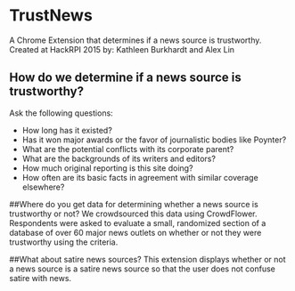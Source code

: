 # TrustNews
A Chrome Extension that determines if a news source is trustworthy.
Created at HackRPI 2015 by: Kathleen Burkhardt and Alex Lin

## How do we determine if a news source is trustworthy?
Ask the following questions:
* How long has it existed?
* Has it won major awards or the favor of journalistic bodies like Poynter?
* What are the potential conflicts with its corporate parent?
* What are the backgrounds of its writers and editors?
* How much original reporting is this site doing?
* How often are its basic facts in agreement with similar coverage elsewhere?

##Where do you get data for determining whether a news source is trustworthy or not?
We crowdsourced this data using CrowdFlower. Respondents were asked to evaluate a small, randomized section of a database of over 60 major news outlets on whether or not they were trustworthy using the criteria.

##What about satire news sources?
This extension displays whether or not a news source is a satire news source so that the user does not confuse satire with news.

